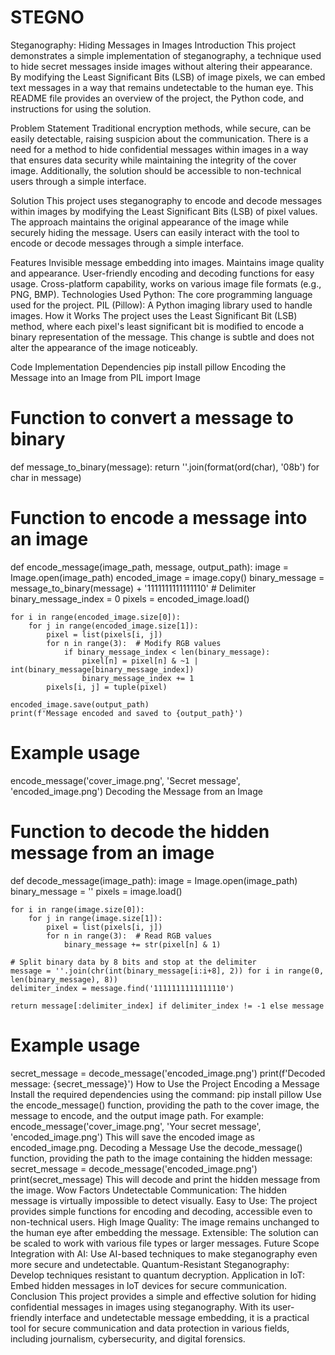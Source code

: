 # STEGNO
Steganography: Hiding Messages in Images
Introduction
This project demonstrates a simple implementation of steganography, a technique used to hide secret messages inside images without altering their appearance. By modifying the Least Significant Bits (LSB) of image pixels, we can embed text messages in a way that remains undetectable to the human eye. This README file provides an overview of the project, the Python code, and instructions for using the solution.

Problem Statement
Traditional encryption methods, while secure, can be easily detectable, raising suspicion about the communication. There is a need for a method to hide confidential messages within images in a way that ensures data security while maintaining the integrity of the cover image. Additionally, the solution should be accessible to non-technical users through a simple interface.

Solution
This project uses steganography to encode and decode messages within images by modifying the Least Significant Bits (LSB) of pixel values. The approach maintains the original appearance of the image while securely hiding the message. Users can easily interact with the tool to encode or decode messages through a simple interface.

Features
Invisible message embedding into images.
Maintains image quality and appearance.
User-friendly encoding and decoding functions for easy usage.
Cross-platform capability, works on various image file formats (e.g., PNG, BMP).
Technologies Used
Python: The core programming language used for the project.
PIL (Pillow): A Python imaging library used to handle images.
How it Works
The project uses the Least Significant Bit (LSB) method, where each pixel's least significant bit is modified to encode a binary representation of the message. This change is subtle and does not alter the appearance of the image noticeably.

Code Implementation
Dependencies
pip install pillow
Encoding the Message into an Image
from PIL import Image

# Function to convert a message to binary
def message_to_binary(message):
    return ''.join(format(ord(char), '08b') for char in message)

# Function to encode a message into an image
def encode_message(image_path, message, output_path):
    image = Image.open(image_path)
    encoded_image = image.copy()
    binary_message = message_to_binary(message) + '1111111111111110'  # Delimiter
    binary_message_index = 0
    pixels = encoded_image.load()

    for i in range(encoded_image.size[0]):
        for j in range(encoded_image.size[1]):
            pixel = list(pixels[i, j])
            for n in range(3):  # Modify RGB values
                if binary_message_index < len(binary_message):
                    pixel[n] = pixel[n] & ~1 | int(binary_message[binary_message_index])
                    binary_message_index += 1
            pixels[i, j] = tuple(pixel)

    encoded_image.save(output_path)
    print(f'Message encoded and saved to {output_path}')

# Example usage
encode_message('cover_image.png', 'Secret message', 'encoded_image.png')
Decoding the Message from an Image
# Function to decode the hidden message from an image

def decode_message(image_path):
    image = Image.open(image_path)
    binary_message = ''
    pixels = image.load()

    for i in range(image.size[0]):
        for j in range(image.size[1]):
            pixel = list(pixels[i, j])
            for n in range(3):  # Read RGB values
                binary_message += str(pixel[n] & 1)

    # Split binary data by 8 bits and stop at the delimiter
    message = ''.join(chr(int(binary_message[i:i+8], 2)) for i in range(0, len(binary_message), 8))
    delimiter_index = message.find('1111111111111110')

    return message[:delimiter_index] if delimiter_index != -1 else message

# Example usage
secret_message = decode_message('encoded_image.png')
print(f'Decoded message: {secret_message}')
How to Use the Project
Encoding a Message
Install the required dependencies using the command:
pip install pillow
Use the encode_message() function, providing the path to the cover image, the message to encode, and the output image path. For example:
encode_message('cover_image.png', 'Your secret message', 'encoded_image.png')
This will save the encoded image as encoded_image.png.
Decoding a Message
Use the decode_message() function, providing the path to the image containing the hidden message:
secret_message = decode_message('encoded_image.png')
print(secret_message)
This will decode and print the hidden message from the image.
Wow Factors
Undetectable Communication: The hidden message is virtually impossible to detect visually.
Easy to Use: The project provides simple functions for encoding and decoding, accessible even to non-technical users.
High Image Quality: The image remains unchanged to the human eye after embedding the message.
Extensible: The solution can be scaled to work with various file types or larger messages.
Future Scope
Integration with AI: Use AI-based techniques to make steganography even more secure and undetectable.
Quantum-Resistant Steganography: Develop techniques resistant to quantum decryption.
Application in IoT: Embed hidden messages in IoT devices for secure communication.
Conclusion
This project provides a simple and effective solution for hiding confidential messages in images using steganography. With its user-friendly interface and undetectable message embedding, it is a practical tool for secure communication and data protection in various fields, including journalism, cybersecurity, and digital forensics.
